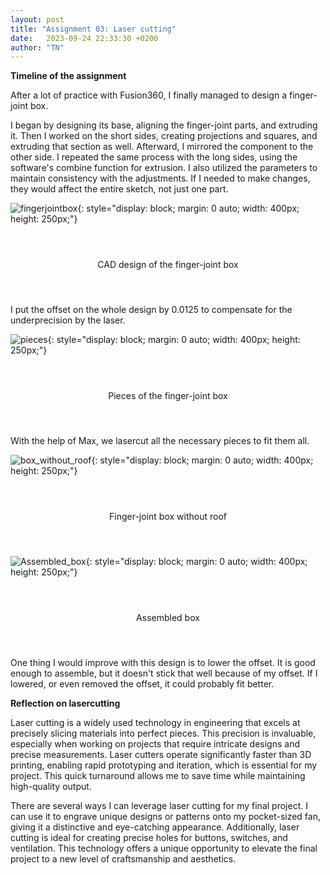 ```yaml
---
layout: post
title: "Assignment 03: Laser cutting"
date:   2023-09-24 22:33:30 +0200
author: "TN"
---
```


**Timeline of the assignment**

After a lot of practice with Fusion360, I finally managed to design a finger-joint box.

I began by designing its base, aligning the finger-joint parts, and extruding it. Then I worked on the short sides, creating projections and squares, and extruding that section as well. Afterward, I mirrored the component to the other side. I repeated the same process with the long sides, using the software's combine function for extrusion. I also utilized the parameters to maintain consistency with the adjustments. If I needed to make changes, they would affect the entire sketch, not just one part.

![fingerjointbox](https://github.com/thomasnguy3n/ADA525/assets/142970936/94f7965e-67b4-4513-8329-1d9e5cdd2e80){: style="display: block; margin: 0 auto; width: 400px; height: 250px;"}

<div style="display: flex; justify-content: center; align-items: center; height: 100px;">
  <p>CAD design of the finger-joint box</p>
</div>

I put the offset on the whole design by 0.0125 to compensate for the underprecision by the laser.

![pieces](https://github.com/thomasnguy3n/ADA525/assets/142970936/fab3321f-cff6-4e16-b769-3eb9fd463405){: style="display: block; margin: 0 auto; width: 400px; height: 250px;"}

<div style="display: flex; justify-content: center; align-items: center; height: 100px;">
  <p>Pieces of the finger-joint box</p>
</div>

With the help of Max, we lasercut all the necessary pieces to fit them all.

![box_without_roof](https://github.com/thomasnguy3n/ADA525/assets/142970936/853ac003-2900-44fd-a7ab-8b0da674f3c3){: style="display: block; margin: 0 auto; width: 400px; height: 250px;"}

<div style="display: flex; justify-content: center; align-items: center; height: 100px;">
  <p>Finger-joint box without roof</p>
</div>


![Assembled_box](https://github.com/thomasnguy3n/ADA525/assets/142970936/3983ea80-3cb1-4ba4-9feb-55d1f69bfe88){: style="display: block; margin: 0 auto; width: 400px; height: 250px;"}

<div style="display: flex; justify-content: center; align-items: center; height: 100px;">
  <p>Assembled box</p>
</div>

One thing I would improve with this design is to lower the offset. It is good enough to assemble, but it doesn't stick that well because of my offset. If I lowered, or even removed the offset, it could probably fit better.

**Reflection on lasercutting**

Laser cutting is a widely used technology in engineering that excels at precisely slicing materials into perfect pieces. This precision is invaluable, especially when working on projects that require intricate designs and precise measurements. Laser cutters operate significantly faster than 3D printing, enabling rapid prototyping and iteration, which is essential for my project. This quick turnaround allows me to save time while maintaining high-quality output.

There are several ways I can leverage laser cutting for my final project. I can use it to engrave unique designs or patterns onto my pocket-sized fan, giving it a distinctive and eye-catching appearance. Additionally, laser cutting is ideal for creating precise holes for buttons, switches, and ventilation. This technology offers a unique opportunity to elevate the final project to a new level of craftsmanship and aesthetics.